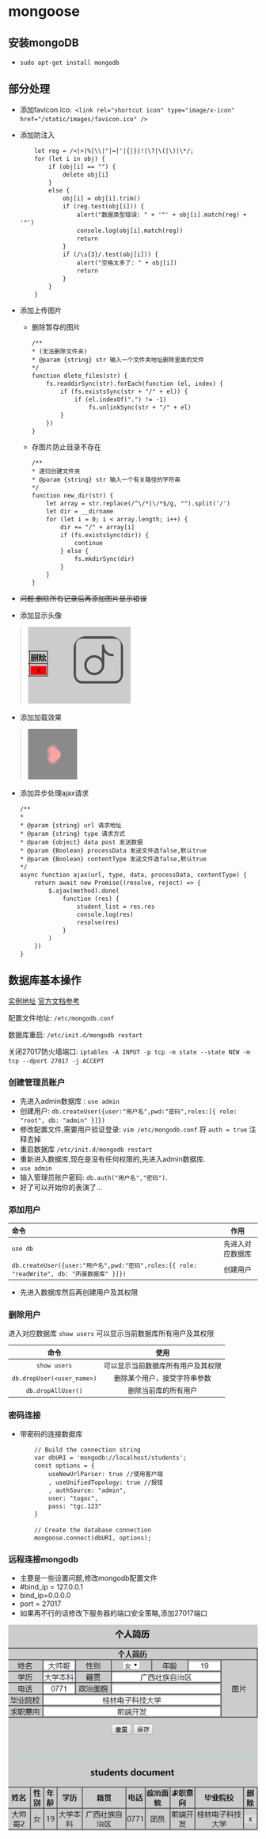 # mongoose
## 安装mongoDB
* `sudo apt-get install mongodb`

## 部分处理
* 添加favicon.ico:` <link rel="shortcut icon" type="image/x-icon" href="/static/images/favicon.ico" />`
* 添加防注入

    ```  
        let reg = /<|>|%|\\|"|=|'|{|}|!|\?|\(|\)|\*/;
        for (let i in obj) {
            if (obj[i] == "") {
                delete obj[i]
            }
            else {
                obj[i] = obj[i].trim()
                if (reg.test(obj[i])) {
                    alert("数据类型错误: " + '"' + obj[i].match(reg) + '"')
                    console.log(obj[i].match(reg))
                    return
                }
                if (/\s{3}/.test(obj[i])) {
                    alert("空格太多了: " + obj[i])
                    return
                }
            }
        }
    ```
* 添加上传图片
    * 删除暂存的图片
        ```
        /**
        * (无法删除文件夹)
        * @param {string} str 输入一个文件夹地址删除里面的文件
        */
        function dlete_files(str) {
            fs.readdirSync(str).forEach(function (el, index) {
                if (fs.existsSync(str + "/" + el)) {
                    if (el.indexOf(".") != -1)
                        fs.unlinkSync(str + "/" + el)
                }
            })
        }
        ```
    *  存图片防止目录不存在
        ```
        /**
        * 递归创建文件夹
        * @param {string} str 输入一个有关路径的字符串
        */
        function new_dir(str) {
            let array = str.replace(/^\/*|\/*$/g, "").split('/')
            let dir = __dirname
            for (let i = 0; i < array.length; i++) {
                dir += "/" + array[i]
                if (fs.existsSync(dir)) {
                    continue
                } else {
                    fs.mkdirSync(dir)
                }
            }
        }
        ```
* ~~问题:删除所有记录后再添加图片显示错误~~

* 添加显示头像
  
 > ![](static/md_head.png)
* 添加加载效果
  
 > ![](static/images/loading.png)
* 添加异步处理ajax请求
    ```
    /**
   * 
   * @param {string} url 请求地址
   * @param {string} type 请求方式
   * @param {object} data post 发送数据
   * @param {Boolean} processData 发送文件选false,默认true
   * @param {Boolean} contentType 发送文件选false,默认true
   */
    async function ajax(url, type, data, processData, contentType) {
        return await new Promise((resolve, reject) => {
            $.ajax(method).done(
                function (res) {
                    student_list = res.res
                    console.log(res)
                    resolve(res)
                }
            )
        })
    }
    ```




## 数据库基本操作
[实例地址](http:182.254.195.126:8989)
[官方文档参考](http://www.mongoosejs.net/docs/connections.html)

配置文件地址: `/etc/mongodb.conf`

数据库重启: `/etc/init.d/mongodb restart`

关闭27017防火墙端口: `iptables -A INPUT -p tcp -m state --state NEW -m tcp --dport 27017 -j ACCEPT`

### 创建管理员账户
* 先进入admin数据库 : `use admin`
* 创建用户: `db.createUser({user:"用户名",pwd:"密码",roles:[{ role: "root", db: "admin" }]})` 
* 修改配置文件,需要用户验证登录: `vim /etc/mongodb.conf` 将 `auth = true` 注释去掉
* 重启数据库 `/etc/init.d/mongodb restart`
* 重新进入数据库,现在是没有任何权限的,先进入admin数据库.
*  `use admin`
*  输入管理员账户密码: `db.auth("用户名","密码")`.
*  好了可以开始你的表演了...
### 添加用户
| 命令                                                                                        |       作用       |
| :------------------------------------------------------------------------------------------ | :--------------: |
| `use db`                                                                                    | 先进入对应数据库 |
| `db.createUser({user:"用户名",pwd:"密码",roles:[{ role: "readWrite", db: "所属数据库" }]})` |     创建用户     |

* 先进入数据库然后再创建用户及其权限

### 删除用户
进入对应数据库 `show users` 可以显示当前数据库所有用户及其权限

|            命令            |                使用                |
| :------------------------: | :--------------------------------: |
|        `show users`        | 可以显示当前数据库所有用户及其权限 |
| `db.dropUser(<user_name>)` |    删除某个用户，接受字符串参数    |
|     `db.dropAllUser()`     |        删除当前库的所有用户        |


### 密码连接
* 带密码的连接数据库
    ```
        // Build the connection string
        var dbURI = 'mongodb://localhost/students';
        const options = {
            useNewUrlParser: true //使用客户端
            , useUnifiedTopology: true //报错
            , authSource: "admin",
            user: "togoc",
            pass: "tgc.123"
        }

        // Create the database connection
        mongoose.connect(dbURI, options);
    ```

### 远程连接mongodb

* 主要是一些设置问题,修改mongodb配置文件
* #bind_ip = 127.0.0.1
* bind_ip=0.0.0.0
* port = 27017
* 如果再不行的话修改下服务器的端口安全策略,添加27017端口
















![](static/images/home.png)

